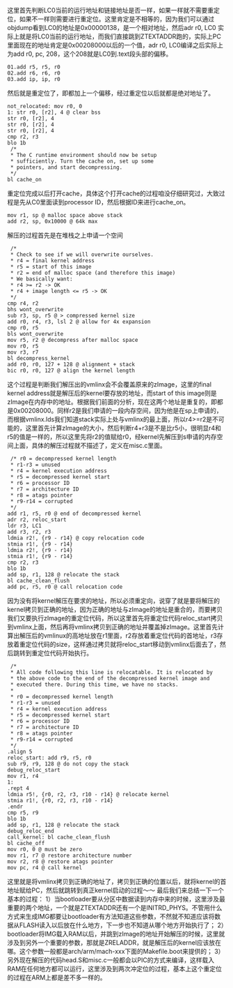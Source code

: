 这里首先判断LC0当前的运行地址和链接地址是否一样，如果一样就不需要重定位，如果不一样则需要进行重定位。这里肯定是不相等的，因为我们可以通过objdump看到LC0的地址是0x00000138，是一个相对地址，然后adr r0, LC0 
实际上就是将LC0当前的运行地址，而我们直接跳到ZTEXTADDR跑的，实际上PC里面现在的地址肯定是0x00208000以后的一个值，adr r0, LC0编译之后实际上为add r0, pc, 208，这个208就是LC0到.text段头部的偏移。
```  
01.add r5, r5, r0 
02.add r6, r6, r0 
03.add ip, ip, r0
```
然后就是重定位了，即都加上一个偏移，经过重定位以后就都是绝对地址了。
```  
not_relocated: mov r0, 0 
1: str r0, [r2], 4 @ clear bss 
str r0, [r2], 4 
str r0, [r2], 4 
str r0, [r2], 4 
cmp r2, r3 
blo 1b 
 /* 
 * The C runtime environment should now be setup 
 * sufficiently. Turn the cache on, set up some 
 * pointers, and start decompressing. 
 */ 
bl cache_on 
```
重定位完成以后打开cache，具体这个打开cache的过程咱没仔细研究过，大致过程是先从C0里面读到processor ID，然后根据ID来进行cache_on。
```  
mov r1, sp @ malloc space above stack 
add r2, sp, 0x10000 @ 64k max 
```
解压的过程首先是在堆栈之上申请一个空间
```  
 /* 
 * Check to see if we will overwrite ourselves. 
 * r4 = final kernel address 
 * r5 = start of this image 
 * r2 = end of malloc space (and therefore this image) 
 * We basically want: 
 * r4 >= r2 -> OK 
 * r4 + image length <= r5 -> OK 
 */
cmp r4, r2 
bhs wont_overwrite 
sub r3, sp, r5 @ > compressed kernel size 
add r0, r4, r3, lsl 2 @ allow for 4x expansion 
cmp r0, r5 
bls wont_overwrite 
mov r5, r2 @ decompress after malloc space 
mov r0, r5 
mov r3, r7 
bl decompress_kernel 
add r0, r0, 127 + 128 @ alignment + stack 
bic r0, r0, 127 @ align the kernel length 
```
这个过程是判断我们解压出的vmlinx会不会覆盖原来的zImage，这里的final kernel address就是解压后的kernel要存放的地址，而start of this image则是zImage在内存中的地址。根据我们前面的分析，现在这两个地址是重复的，即都是0x00208000。同样r2是我们申请的一段内存空间，因为他是在sp上申请的，而根据vmlinx.lds我们知道stack实际上处与vmlinx的最上面，所以r4>=r2是不可能的，这里首先计算zImage的大小，然后判断r4+r3是不是比r5小，很明显r4和r5的值是一样的，所以这里先将r2的值赋给r0，经kernel先解压到s申请的内存空间上面，具体的解压过程就不描述了，定义在misc.c里面。
```  
 /* r0 = decompressed kernel length 
 * r1-r3 = unused 
 * r4 = kernel execution address 
 * r5 = decompressed kernel start 
 * r6 = processor ID 
 * r7 = architecture ID 
 * r8 = atags pointer 
 * r9-r14 = corrupted 
 */ 
add r1, r5, r0 @ end of decompressed kernel 
adr r2, reloc_start 
ldr r3, LC1 
add r3, r2, r3 
ldmia r2!, {r9 - r14} @ copy relocation code 
stmia r1!, {r9 - r14} 
ldmia r2!, {r9 - r14} 
stmia r1!, {r9 - r14} 
cmp r2, r3 
blo 1b 
add sp, r1, 128 @ relocate the stack 
bl cache_clean_flush 
add pc, r5, r0 @ call relocation code 
```
因为没有将kernel解压在要求的地址，所以必须重定向，说穿了就是要将解压的kernel拷贝到正确的地址，因为正确的地址与zImage的地址是重合的，而要拷贝我们又要执行zImage的重定位代码，所以这里首先将重定位代码reloc_start拷贝到vmlinx上面，然后再将vmlinx拷贝到正确的地址并覆盖掉zImage。这里首先计算出解压后的vmlinux的高地址放在r1里面，r2存放着重定位代码的首地址，r3存放着重定位代码的size，这样通过拷贝就将reloc_start移动到vmlinx后面去了，然后跳转到重定位代码开始执行。
```  
 /* 
 * All code following this line is relocatable. It is relocated by 
 * the above code to the end of the decompressed kernel image and 
 * executed there. During this time, we have no stacks. 
 * 
 * r0 = decompressed kernel length 
 * r1-r3 = unused 
 * r4 = kernel execution address 
 * r5 = decompressed kernel start 
 * r6 = processor ID 
 * r7 = architecture ID 
 * r8 = atags pointer 
 * r9-r14 = corrupted 
 */ 
.align 5 
reloc_start: add r9, r5, r0 
sub r9, r9, 128 @ do not copy the stack 
debug_reloc_start 
mov r1, r4 
1: 
.rept 4 
ldmia r5!, {r0, r2, r3, r10 - r14} @ relocate kernel 
stmia r1!, {r0, r2, r3, r10 - r14} 
.endr 
cmp r5, r9 
blo 1b 
add sp, r1, 128 @ relocate the stack 
debug_reloc_end 
call_kernel: bl cache_clean_flush 
bl cache_off 
mov r0, 0 @ must be zero 
mov r1, r7 @ restore architecture number 
mov r2, r8 @ restore atags pointer 
mov pc, r4 @ call kernel 
```
这里就是将vmlinx拷贝到正确的地址了，拷贝到正确的位置以后，就将kernel的首地址赋给PC，然后就跳转到真正kernel启动的过程～～
最后我们来总结一下一个基本的过程：
1）当bootloader要从分区中数据读到内存中来的时候，这里涉及最重要的两个地址，一个就是ZTEXTADDR还有一个是INITRD_PHYS。不管用什么方式来生成IMG都要让bootloader有方法知道这些参数，不然就不知道应该将数据从FLASH读入以后放在什么地方，下一步也不知道从哪个地方开始执行了；
2）bootloader将IMG载入RAM以后，并跳到zImage的地址开始解压的时候，这里就涉及到另外一个重要的参数，那就是ZRELADDR，就是解压后的kernel应该放在哪。这个参数一般都是arch/arm/mach-xxx下面的Makefile.boot来提供的；
3）另外现在解压的代码head.S和misc.c一般都会以PIC的方式来编译，这样载入RAM在任何地方都可以运行，这里涉及到两次冲定位的过程，基本上这个重定位的过程在ARM上都是差不多一样的。